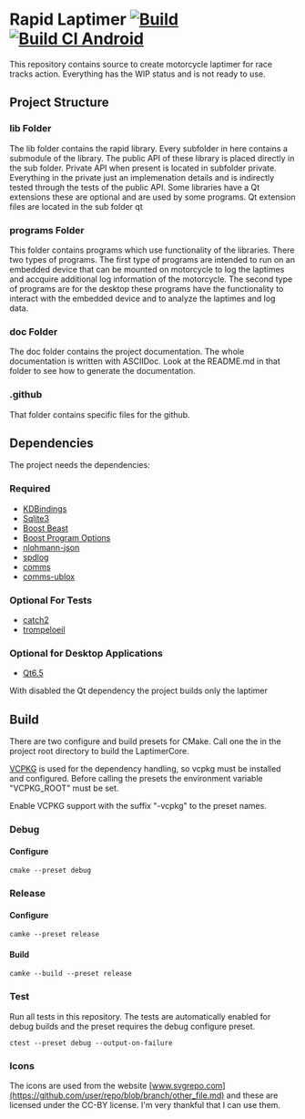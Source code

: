 # Rapid Laptimer [![Build](https://github.com/mFlorianW/rapid/actions/workflows/build.yml/badge.svg)](https://github.com/mFlorianW/rapid/actions/workflows/build.yml) [![Build CI Android](https://github.com/mFlorianW/rapid/actions/workflows/build-android.yml/badge.svg)](https://github.com/mFlorianW/rapid/actions/workflows/build-android.yml)
This repository contains source to create motorcycle laptimer for race tracks action.
Everything has the WIP status and is not ready to use.

## Project Structure

### lib Folder
The lib folder contains the rapid library.
Every subfolder in here contains a submodule of the library.
The public API of these library is placed directly in the sub folder.
Private API when present is located in subfolder private.
Everything in the private just an implemenation details and is indirectly tested through the tests of the public API.
Some libraries have a Qt extensions these are optional and are used by some programs.
Qt extension files are located in the sub folder qt

### programs Folder
This folder contains programs which use functionality of the libraries.
There two types of programs.
The first type of programs are intended to run on an embedded device that can be mounted on motorcycle to log the laptimes and accquire additional log information of the motorcycle.
The second type of programs are for the desktop these programs have the functionality to interact with the embedded device and to analyze the laptimes and log data.

### doc Folder
The doc folder contains the project documentation.
The whole documentation is written with ASCIIDoc.
Look at the README.md in that folder to see how to generate the documentation.

### .github
That folder contains specific files for the github.

## Dependencies
The project needs the dependencies:

### Required
* [KDBindings](https://github.com/KDAB/KDBindings)
* [Sqlite3](https://github.com/sqlite/sqlite)
* [Boost Beast](https://github.com/boostorg/beast)
* [Boost Program Options](https://github.com/boostorg/program_options)
* [nlohmann-json](https://github.com/nlohmann/json)
* [spdlog](https://github.com/gabime/spdlog)
* [comms](https://github.com/commschamp/comms)
* [comms-ublox](https://github.com/commschamp/cc.ublox.commsdsl)

### Optional For Tests
* [catch2](https://github.com/catchorg/Catch2)
* [trompeloeil](https://github.com/rollbear/trompeloeil)

### Optional for Desktop Applications
* [Qt6.5](https://download.qt.io/official_releases/qt/6.5/)

With disabled the Qt dependency the project builds only the laptimer

## Build
There are two configure and build presets for CMake.
Call one the in the project root directory to build the LaptimerCore.

[VCPKG](https://vcpkg.io/en/) is used for the dependency handling, so vcpkg must be installed and configured.
Before calling the presets the environment variable "VCPKG_ROOT" must be set.

Enable VCPKG support with the suffix "-vcpkg" to the preset names.

### Debug
#### Configure
```console
cmake --preset debug
```

### Release
#### Configure
``` console
camke --preset release
```

#### Build
``` console
camke --build --preset release
```

### Test
Run all tests in this repository.
The tests are automatically enabled for debug builds and the preset requires the debug configure preset.
``` console
ctest --preset debug --output-on-failure
```

### Icons
The icons are used from the website [www.svgrepo.com](https://github.com/user/repo/blob/branch/other_file.md) and these are licensed under the CC-BY license.
I'm very thankful that I can use them.
